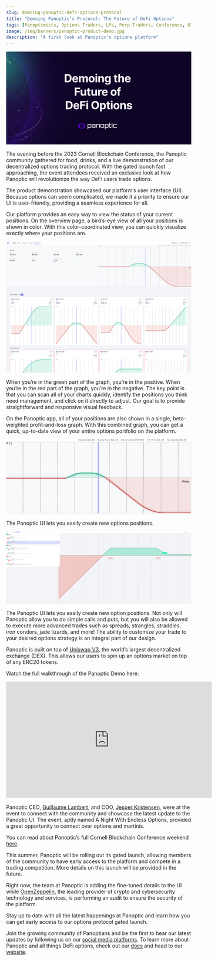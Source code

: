 ```yaml
---
slug: demoing-panoptic-defi-options-protocol
title: "Demoing Panoptic’s Protocol: The Future of DeFi Options"
tags: [Panoptimists, Options Traders, LPs, Perp Traders, Conference, UI/UX, Event]
image: /img/banners/panoptic-product-demo.jpg
description: "A first look at Panoptic's options platform"
---
```

![panoptic-product-demo](./panoptic-product-demo.jpg)

The evening before the 2023 Cornell Blockchain Conference, the Panoptic community gathered for food, drinks, and a live demonstration of our decentralized options trading protocol. With the gated launch fast approaching, the event attendees received an exclusive look at how Panoptic will revolutionize the way DeFi users trade options.

<!--truncate-->

The product demonstration showcased our platform’s user interface (UI). Because options can seem complicated, we made it a priority to ensure our UI is user-friendly, providing a seamless experience for all.

Our platform provides an easy way to view the status of your current positions. On the overview page, a bird’s-eye view of all your positions is shown in color. With this color-coordinated view, you can quickly visualize exactly where your positions are.

![1_panoptic-UI](./1_panoptic-UI.png)

When you’re in the green part of the graph, you’re in the positive. When you’re in the red part of the graph, you’re in the negative.
The key point is that you can scan all of your charts quickly, identify the positions you think need management, and click on it directly to adjust. Our goal is to provide straightforward and responsive visual feedback.

On the Panoptic app, all of your positions are also shown in a single, beta-weighted profit-and-loss graph. With this combined graph, you can get a quick, up-to-date view of your entire options portfolio on the platform.

![2_panoptic-UI_PNL](./2_panoptic-UI_PNL.png)

The Panoptic UI lets you easily create new options positions.

![3_panoptic UI_new-position](./3_panoptic-UI_new-position.png)

The Panoptic UI lets you easily create new option positions. Not only will Panoptic allow you to do simple calls and puts, but you will also be allowed to execute more advanced trades such as spreads, strangles, straddles, iron condors, jade lizards, and more! The ability to customize your trade to your desired options strategy is an integral part of our design.

Panoptic is built on top of [Uniswap V3](https://blog.uniswap.org/uniswap-v3), the world’s largest decentralized exchange (DEX). This allows our users to spin up an options market on top of any ERC20 tokens.

Watch the full walkthrough of the Panoptic Demo here:

<iframe width="560" height="315" src="https://www.youtube.com/embed/deqbeqjyKgg" title="YouTube video player" frameborder="0" allow="accelerometer; autoplay; clipboard-write; encrypted-media; gyroscope; picture-in-picture; web-share" allowfullscreen></iframe>

Panoptic CEO, [Guillaume Lambert](https://twitter.com/guil_lambert), and COO, [Jesper Kristensen](https://twitter.com/cryptojesperk), were at the event to connect with the community and showcase the latest update to the Panoptic UI. The event, aptly named A Night With Endless Options, provided a great opportunity to connect over options and martinis.

You can read about Panoptic’s full Cornell Blockchain Conference weekend [here](https://blog.panoptic.xyz/panoptic-at-cornell-blockchain-conference-2023-49f47c04aa44).

This summer, Panoptic will be rolling out its gated launch, allowing members of the community to have early access to the platform and compete in a trading competition. More details on this launch will be provided in the future.

Right now, the team at Panoptic is adding the fine-tuned details to the UI while [OpenZeppelin](https://panoptic.xyz/blog/openzeppelin-audits-panoptic-defi-options-protocol), the leading provider of crypto and cybersecurity technology and services, is performing an audit to ensure the security of the platform.

Stay up to date with all the latest happenings at Panoptic and learn how you can get early access to our options protocol gated launch.

Join the growing community of Panoptians and be the first to hear our latest updates by following us on our [social media platforms](https://links.panoptic.xyz/all). To learn more about Panoptic and all things DeFi options, check out our [docs](https://panoptic.xyz/docs/intro) and head to our [website](https://panoptic.xyz/).